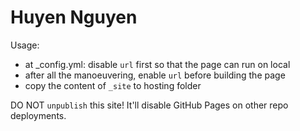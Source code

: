# Huyen Nguyen

Usage:
- at _config.yml: disable `url` first so that the page can run on local
- after all the manoeuvering, enable `url` before building the page
- copy the content of `_site` to hosting folder

DO NOT `unpublish` this site! It'll disable GitHub Pages on other repo deployments.
